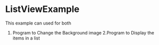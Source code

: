 # ListViewExample

This example can used for both  

1. Program to Change the Background image 
2.Program to Display the items in a list
